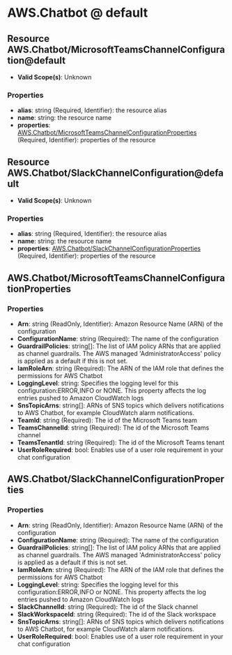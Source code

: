 # AWS.Chatbot @ default

## Resource AWS.Chatbot/MicrosoftTeamsChannelConfiguration@default
* **Valid Scope(s)**: Unknown
### Properties
* **alias**: string (Required, Identifier): the resource alias
* **name**: string: the resource name
* **properties**: [AWS.Chatbot/MicrosoftTeamsChannelConfigurationProperties](#awschatbotmicrosoftteamschannelconfigurationproperties) (Required, Identifier): properties of the resource

## Resource AWS.Chatbot/SlackChannelConfiguration@default
* **Valid Scope(s)**: Unknown
### Properties
* **alias**: string (Required, Identifier): the resource alias
* **name**: string: the resource name
* **properties**: [AWS.Chatbot/SlackChannelConfigurationProperties](#awschatbotslackchannelconfigurationproperties) (Required, Identifier): properties of the resource

## AWS.Chatbot/MicrosoftTeamsChannelConfigurationProperties
### Properties
* **Arn**: string (ReadOnly, Identifier): Amazon Resource Name (ARN) of the configuration
* **ConfigurationName**: string (Required): The name of the configuration
* **GuardrailPolicies**: string[]: The list of IAM policy ARNs that are applied as channel guardrails. The AWS managed 'AdministratorAccess' policy is applied as a default if this is not set.
* **IamRoleArn**: string (Required): The ARN of the IAM role that defines the permissions for AWS Chatbot
* **LoggingLevel**: string: Specifies the logging level for this configuration:ERROR,INFO or NONE. This property affects the log entries pushed to Amazon CloudWatch logs
* **SnsTopicArns**: string[]: ARNs of SNS topics which delivers notifications to AWS Chatbot, for example CloudWatch alarm notifications.
* **TeamId**: string (Required): The id of the Microsoft Teams team
* **TeamsChannelId**: string (Required): The id of the Microsoft Teams channel
* **TeamsTenantId**: string (Required): The id of the Microsoft Teams tenant
* **UserRoleRequired**: bool: Enables use of a user role requirement in your chat configuration

## AWS.Chatbot/SlackChannelConfigurationProperties
### Properties
* **Arn**: string (ReadOnly, Identifier): Amazon Resource Name (ARN) of the configuration
* **ConfigurationName**: string (Required): The name of the configuration
* **GuardrailPolicies**: string[]: The list of IAM policy ARNs that are applied as channel guardrails. The AWS managed 'AdministratorAccess' policy is applied as a default if this is not set.
* **IamRoleArn**: string (Required): The ARN of the IAM role that defines the permissions for AWS Chatbot
* **LoggingLevel**: string: Specifies the logging level for this configuration:ERROR,INFO or NONE. This property affects the log entries pushed to Amazon CloudWatch logs
* **SlackChannelId**: string (Required): The id of the Slack channel
* **SlackWorkspaceId**: string (Required): The id of the Slack workspace
* **SnsTopicArns**: string[]: ARNs of SNS topics which delivers notifications to AWS Chatbot, for example CloudWatch alarm notifications.
* **UserRoleRequired**: bool: Enables use of a user role requirement in your chat configuration

